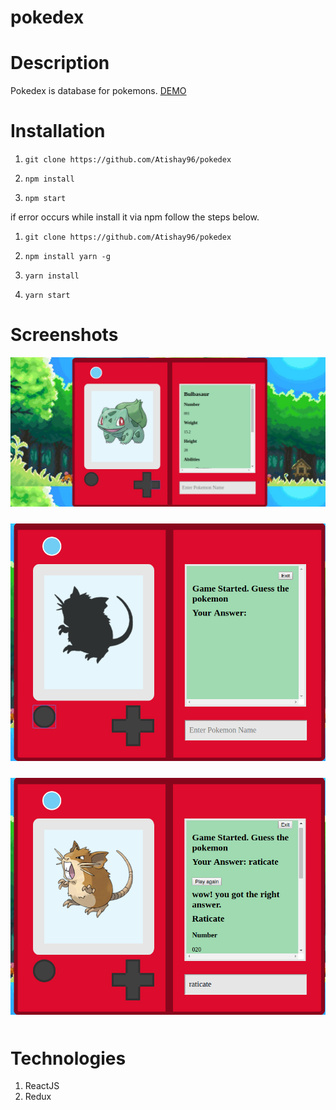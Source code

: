 pokedex
==

Description
==
Pokedex is database for pokemons. [DEMO](http://35.154.184.170:4040/)

Installation
==

1. `git clone https://github.com/Atishay96/pokedex`

2. `npm install`

3. `npm start`


if error occurs while install it via npm follow the steps below.

1. `git clone https://github.com/Atishay96/pokedex`

2. `npm install yarn -g`

3. `yarn install`

4. `yarn start`

Screenshots
==

<p align="center"><img src="https://github.com/Atishay96/pokedex/blob/master/static/Screenshot-1.png" style="height:700;margin-bottom:10px;" width="600"/></p>

<p align="center"><img src="https://github.com/Atishay96/pokedex/blob/master/static/Screenshot-2.png" style="height:700;margin-bottom:10px;" width="600"/></p>

<p align="center"><img src="https://github.com/Atishay96/pokedex/blob/master/static/Screenshot-3.png" style="height:700;margin-bottom:10px;" width="600"/></p>

Technologies
==

1. ReactJS
2. Redux
